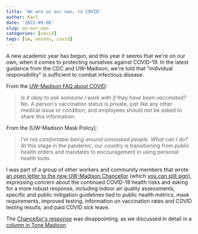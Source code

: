 ```yaml
---
title: 'We are on our own, re COVID'
author: Karl
date: '2022-09-06'
slug: on-our-own
categories: [covid]
tags: [uw, unions, covid]
---
```


A new academic year has begun, and this year it seems that we're on
our own, when it comes to protecting ourselves against COVID-19.
In the latest guidance from the CDC and UW-Madison, we're told that
"individual responsibility" is sufficient to combat infectious
disease.

From the [UW-Madison FAQ about
COVID](https://covidresponse.wisc.edu/faq/):

> _Is it okay to ask someone I work with if they have been vaccinated?_
> No. A person's vaccination status is private, just like any other
> medical issue or condition, and employees should not be asked to
> share this information.

From the [UW-Madison Mask Policy]:

> _I'm not comfortable being around unmasked people. What can I do?_
> At this stage in the pandemic, our country is transitioning from
> public health orders and mandates to encouragement in using personal
> health tools.

I was part of a group of other workers and community members that
wrote [an open letter to the new UW-Madison Chancellor](https://bit.ly/uwcovidletter)
(which [you can still sign](https://forms.gle/P7jjjqb9yjRiFoQm6)),
expressing concern about the continued COVID-19 health risks and
asking for a more robust response, including indoor air quality
assessments, specific and public mitigation guidelines tied to public
health metrics, mask requirements, improved testing, information on
vaccination rates and COVID testing results, and paid COVID sick leave.

The [Chancellor's
response](https://drive.google.com/file/d/1lmqhxdUUzr_mdE5n1sgTJqlvY_naqXR4/view?usp=sharing)
was disappointing, as we discussed in detail in a [column in Tone
Madison](https://tonemadison.com/articles/guest-column-under-mnookin-uw-madison-is-repeating-its-covid-19-mistakes/).
